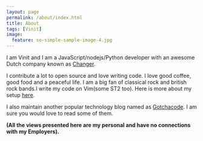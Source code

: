 ```yaml
---
layout: page
permalink: /about/index.html
title: About
tags: [Vinit]
image:
  feature: so-simple-sample-image-4.jpg
---
```


I am Vinit and I am a JavaScript/nodejs/Python developer with an awesome Dutch company known as [Changer](http://changer.nl).

I contribute a lot to open source and love writing code. I love good coffee, good food and a peaceful life. I am a big fan of classical rock and british rock bands.I write my code on Vim(some ST2 too). Here is more about my setup [here](http://vinitkumar.me/articles/my-setup/).

I also maintain another popular technology blog named as [Gotchacode](http://www.gotchacode.com). I am sure you would love to read some of them.

**(All the views presented here are my personal and have no connections with my Employers).**

